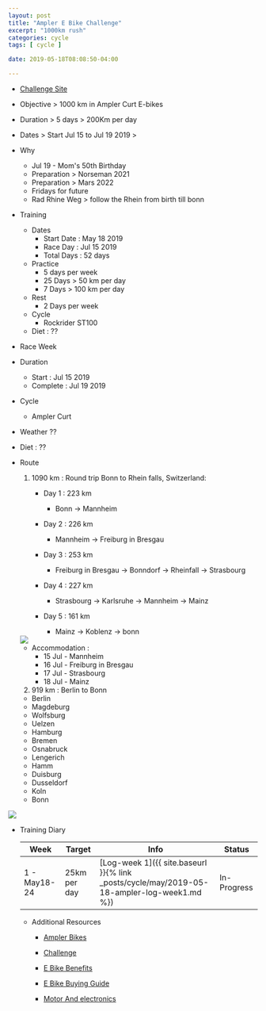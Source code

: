 ```yaml
---
layout: post
title: "Ampler E Bike Challenge"
excerpt: "1000km rush"
categories: cycle
tags: [ cycle ]

date: 2019-05-18T08:08:50-04:00

---
```


* [Challenge Site](https://amplerbikes.com/en/ampler-challenge-2019)

* Objective > 1000 km in Ampler Curt E-bikes

* Duration > 5 days > 200Km  per day

* Dates > Start Jul 15 to Jul 19 2019 >

* Why
  * Jul 19 - Mom's 50th Birthday
  * Preparation > Norseman 2021  
  * Preparation > Mars 2022
  * Fridays for future
  * Rad Rhine Weg > follow the Rhein from birth till bonn


* Training
  * Dates
    * Start Date : May 18 2019
    * Race Day : Jul 15 2019
    * Total Days : 52 days
  * Practice
      * 5 days per week
      * 25 Days > 50 km per day
      * 7 Days > 100 km per day
  * Rest
    * 2 Days per week
  * Cycle
    * Rockrider ST100
  * Diet : ??


 * Race Week
  * Duration
    * Start : Jul 15 2019
    * Complete : Jul 19 2019
  * Cycle
    * Ampler Curt
  * Weather ??  
  * Diet : ??

* Route
  1. 1090 km : Round trip  Bonn to Rhein falls, Switzerland:
      * Day 1 : 223 km
        * Bonn -> Mannheim

      * Day 2 : 226 km
        * Mannheim -> Freiburg in Bresgau

      * Day 3 : 253 km
        * Freiburg in Bresgau -> Bonndorf -> Rheinfall -> Strasbourg

      * Day 4 : 227 km
        * Strasbourg -> Karlsruhe -> Mannheim -> Mainz

      * Day 5 : 161 km
        * Mainz -> Koblenz -> bonn

  <img src="{{site.baseurl}}/assets/images/ampler-route-bonn-rheinfalls-bonn.png">


  * Accommodation :
    * 15 Jul - Mannheim
    * 16 Jul - Freiburg in Bresgau
    * 17 Jul - Strasbourg
    * 18 Jul - Mainz



  2. 919 km : Berlin to Bonn
    * Berlin
    * Magdeburg
    * Wolfsburg
    * Uelzen
    * Hamburg
    * Bremen
    * Osnabruck
    * Lengerich
    * Hamm
    * Duisburg
    * Dusseldorf
    * Koln
    * Bonn


<img src="{{site.baseurl}}/assets/images/ampler-route-berlin-bonn.png">

* Training Diary

  | Week | Target | Info | Status |
  |-------|-------|-------|-------|
  | 1 - May18-24| 25km per day| [Log-week 1]({{ site.baseurl }}{% link _posts/cycle/may/2019-05-18-ampler-log-week1.md %}) | In-Progress|



  * Additional Resources
    * [Ampler Bikes](https://amplerbikes.com/en/e-bikes)

    * [Challenge](https://amplerbikes.typeform.com/to/XazWFH)

    * [E Bike Benefits](https://amplerbikes.com/en/ebike-benefits)

    * [E Bike Buying Guide](https://amplerbikes.com/en/ebike-buying-guide)

    * [Motor And electronics](https://amplerbikes.com/en/ebike-motors-and-electronics)
